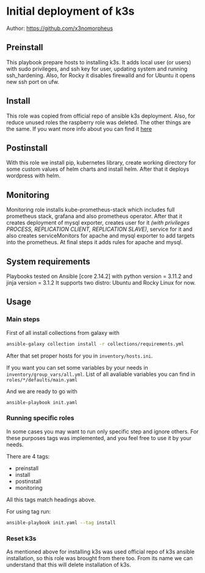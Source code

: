 # Initial deployment of k3s

Author: <https://github.com/x3nomorpheus>

## Preinstall

This playbook prepare hosts to installing k3s. It adds local user (or users) with sudo privileges, and ssh key for user, updating system and running ssh_hardening. Also, for Rocky it disables firewalld and for Ubuntu it opens new ssh port on ufw.

## Install

This role was copied from official repo of ansible k3s deployment. Also, for reduce unused roles the raspberry role was deleted. The other things are the same. If you want more info about you can find it [here](https://github.com/k3s-io/k3s-ansible)

## Postinstall

With this role we install pip, kubernetes library, create working directory for some custom values of helm charts and install helm. After that it deploys wordpress with helm.

## Monitoring

Monitoring role installs kube-prometheus-stack which includes full prometheus stack, grafana and also prometheus operator. After that it creates deployment of mysql exporter, creates user for it *(with privileges PROCESS, REPLICATION CLIENT, REPLICATION SLAVE)*, service for it and also creates serviceMonitors for apache and mysql exporter to add targets into the prometheus. At final steps it adds rules for apache and mysql.

## System requirements
Playbooks tested on Ansible [core 2.14.2]
with python version = 3.11.2 and jinja version = 3.1.2 
It supports two distro: Ubuntu and Rocky Linux for now.

## Usage

### Main steps

First of all install collections from galaxy with 
```bash
ansible-galaxy collection install -r collections/requirements.yml
```

After that set proper hosts for you in `inventory/hosts.ini`.

If you want you can set some variables by your needs in `inventory/group_vars/all.yml`. List of all avaliable variables you can find in `roles/*/defaults/main.yaml`

And we are ready to go with

```bash 
ansible-playbook init.yaml
``` 

### Running specific roles

In some cases you may want to run only specific step and ignore others. For these purposes tags was implemented, and you feel free to use it by your needs.

There are 4 tags:
* preinstall
* install
* postinstall
* monitoring

All this tags match headings above.

For using tag run:

```bash
ansible-playbook init.yaml --tag install
```

### Reset k3s

As mentioned above for installing k3s was used official repo of k3s ansible installation, so this role was brought from there too. From its name we can understand that this will delete installation of k3s.
